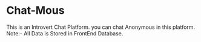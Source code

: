 # Chat-Mous


This is an Introvert Chat Platform.
you can chat Anonymous in this platform.
Note:- All Data is Stored in FrontEnd Database. 


